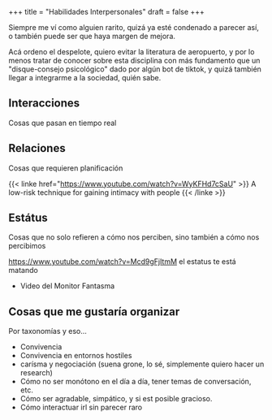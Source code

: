 +++
title = "Habilidades Interpersonales"
draft = false
+++

Siempre me ví como alguien rarito, quizá ya esté condenado a parecer así, o también puede ser que haya margen de mejora.

Acá ordeno el despelote, quiero evitar la literatura de aeropuerto, y por lo menos tratar de conocer sobre esta disciplina con más fundamento que un "disque-consejo psicológico" dado por algún bot de tiktok, y quizá también llegar a integrarme a la sociedad, quién sabe.

## Interacciones

Cosas que pasan en tiempo real

## Relaciones

Cosas que requieren planificación

{{< linke href="https://www.youtube.com/watch?v=WyKFHd7cSaU" >}}
A low-risk technique for gaining intimacy with people
{{< /linke >}}

## Estátus

Cosas que no solo refieren a cómo nos perciben, sino también a cómo nos percibimos

https://www.youtube.com/watch?v=Mcd9gFjItmM el estatus te está matando

- Video del Monitor Fantasma

## Cosas que me gustaría organizar

Por taxonomías y eso...

- Convivencia
- Convivencia en entornos hostiles
- carísma y negociación (suena grone, lo sé, simplemente quiero hacer un research)
- Cómo no ser monótono en el día a día, tener temas de conversación, etc.
- Cómo ser agradable, simpático, y si est posible gracioso.
- Cómo interactuar irl sin parecer raro
